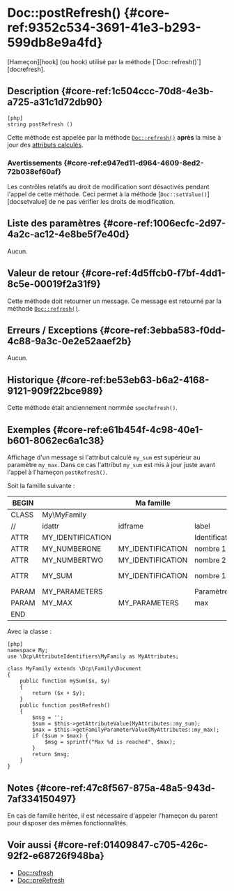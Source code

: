# Doc::postRefresh() {#core-ref:9352c534-3691-41e3-b293-599db8e9a4fd}
<div class="short-description" markdown="1">
[Hameçon][hook] (ou hook) utilisé par la méthode [`Doc::refresh()`][docrefresh].
</div>

## Description {#core-ref:1c504ccc-70d8-4e3b-a725-a31c1d72db90}

    [php]
    string postRefresh ()

Cette méthode est appelée par la méthode [`Doc::refresh()`][docrefresh] 
**après** la mise à jour des [attributs calculés][computeattr]. 

### Avertissements {#core-ref:e947ed11-d964-4609-8ed2-72b038ef60af}

Les contrôles relatifs au droit de modification sont désactivés pendant l'appel
de cette méthode. Ceci permet à la méthode [`Doc::setValue()`][docsetvalue] de
ne pas vérifier les droits de modification.

## Liste des paramètres {#core-ref:1006ecfc-2d97-4a2c-ac12-4e8be5f7e40d}

Aucun.

## Valeur de retour {#core-ref:4d5ffcb0-f7bf-4dd1-8c5e-00019f2a31f9}

Cette méthode doit retourner un message. Ce message est retourné par la méthode
[`Doc::refresh()`][docrefresh].

## Erreurs / Exceptions {#core-ref:3ebba583-f0dd-4c88-9a3c-0e2e52aaef2b}

Aucun.

## Historique {#core-ref:be53eb63-b6a2-4168-9121-909f22bce989}

Cette méthode était anciennement nommée `specRefresh()`.

## Exemples {#core-ref:e61b454f-4c98-40e1-b601-8062ec6a1c38}

Affichage d'un message si l'attribut calculé `my_sum` est supérieur au paramètre
`my_max`. Dans ce cas l'attribut `my_sum` est mis à jour juste avant l'appel à
l'hameçon `postRefresh()`.

Soit la famille suivante :

| BEGIN |                   | Ma famille        |                 |     | MYFAMILY |       |     |     |   |                                     |     |
| ----- | ----------------- | ----------------- | --------------- | --- | -------- | ----- | --- | --- | - | ----------------------------------- | --- |
| CLASS | My\MyFamily       |                   |                 |     |          |       |     |     |   |                                     |     |
| //    | idattr            | idframe           | label           | T   | A        | type  | ord | vis | … | phpfunc                             |     |
| ATTR  | MY_IDENTIFICATION |                   | Identification  | N   | N        | frame | 10  | W   |   |                                     |     |
| ATTR  | MY_NUMBERONE      | MY_IDENTIFICATION | nombre 1        | Y   | N        | int   | 20  | W   |   |                                     |     |
| ATTR  | MY_NUMBERTWO      | MY_IDENTIFICATION | nombre 2        | N   | N        | int   | 30  | W   |   |                                     |     |
| ATTR  | MY_SUM            | MY_IDENTIFICATION | nombre 1&plus;2 | N   | N        | int   | 30  | R   |   | ::mySum(MY_NUMBERONE, MY_NUMBERTWO) |     |
| PARAM | MY_PARAMETERS     |                   | Paramètres      | N   | N        | frame | 10  | W   |   |                                     |     |
| PARAM | MY_MAX            | MY_PARAMETERS     | max             | N   | N        | int   | 20  | W   |   |                                     |     |
| END   |                   |                   |                 |     |          |       |     |     |   |                                     |     |

Avec la classe :

    [php]
    namespace My;
    use \Dcp\AttributeIdentifiers\MyFamily as MyAttributes;
    
    class MyFamily extends \Dcp\Family\Document
    {
        public function mySum($x, $y)
        {
            return ($x + $y);
        }
        public function postRefresh()
        {
            $msg = '';
            $sum = $this->getAttributeValue(MyAttributes::my_sum);
            $max = $this->getFamilyParameterValue(MyAttributes::my_max);
            if ($sum > $max) {
                $msg = sprintf("Max %d is reached", $max);
            }
            return $msg;
        }
    }

## Notes {#core-ref:47c8f567-875a-48a5-943d-7af334150497}

En cas de famille héritée, il est nécessaire d'appeler l'hameçon du parent pour
disposer des mêmes fonctionnalités.

## Voir aussi {#core-ref:01409847-c705-426c-92f2-e68726f948ba}

*   [Doc::refresh][docrefresh]
*   [Doc::preRefresh][docprerefresh]

<!-- links -->
[docprerefresh]:    #core-ref:580d6be1-6b6a-439b-abd7-34b26cfaf2e5 "Hameçon Doc::preRefresh()"
[docpostrefresh]:   #core-ref:9352c534-3691-41e3-b293-599db8e9a4fd "Hameçon Doc::postRefresh()"
[docrefresh]:       #core-ref:0bab02de-50e0-46f2-8bdb-81c62dc86c93
[computeattr]:      #core-ref:4565cab9-73c8-4eee-bfa7-218ffbd4b687
[hook]:             https://fr.wikipedia.org/wiki/Hook_(informatique)
